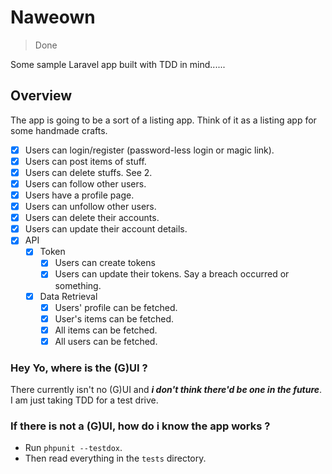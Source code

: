 # Naweown

> Done

Some sample Laravel app built with TDD in mind......

## Overview

The app is going to be a sort of a listing app. Think of it as a listing app for some handmade crafts.

- [x] Users can login/register (password-less login or magic link).
- [x] Users can post items of stuff. 
- [x] Users can delete stuffs. See 2. 
- [x] Users can follow other users. 
- [x] Users have a profile page. 
- [x] Users can unfollow other users.
- [x] Users can delete their accounts.
- [x] Users can update their account details.
- [x] API
  - [x] Token
      - [x] Users can create tokens
      - [x] Users can update their tokens. Say a breach occurred or something.
  - [x] Data Retrieval
      - [x] Users' profile can be fetched.
      - [x] User's items can be fetched.
      - [x] All items can be fetched.
      - [x] All users can be fetched.

### Hey Yo, where is the (G)UI ? 

There currently isn't no (G)UI and ___i don't think there'd be one in the future___. I am just taking TDD for a test drive.

### If there is not a (G)UI, how do i know the app works ? 

- Run `phpunit --testdox`.
- Then read everything in the `tests` directory.
